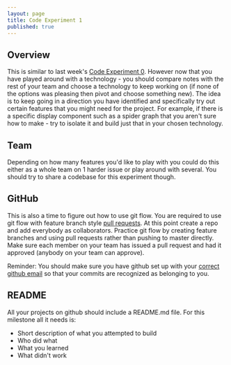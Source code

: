 ```yaml
---
layout: page
title: Code Experiment 1
published: true
---
```



## Overview

This is similar to last week's [Code Experiment 0](../week02/code-experiment-0.md).  However now that you have played around with a technology - you should compare notes with the rest of your team and choose a technology to keep working on (if none of the options was pleasing then pivot and choose something new).  The idea is to keep going in a direction you have identified and specifically try out certain features that you might need for the project.  For example, if there is a specific display component such as a spider graph that you aren't sure how to make - try to isolate it and build just that in your chosen technology.


## Team

Depending on how many features you'd like to play with you could do this either as a whole team on 1 harder issue or play around with several.  You should try to share a codebase for this experiment though.

## GitHub

This is also a time to figure out how to use git flow.  You are required to use git flow with feature branch style [pull requests](https://yangsu.github.io/pull-request-tutorial/).   At this point create a repo and add everybody as collaborators.  Practice git flow by creating feature branches and using pull requests rather than pushing to master directly.  Make sure each member on your team has issued a pull request and had it approved (anybody on your team can approve).

Reminder: You should make sure you have github set up with your [correct github email](https://help.github.com/articles/setting-your-email-in-git/) so that your commits are recognized as belonging to you.

## README

All your projects on github should include a README.md file.  For this milestone all it needs is:

*   Short description of what you attempted to build
*   Who did what
*   What you learned
*   What didn't work
